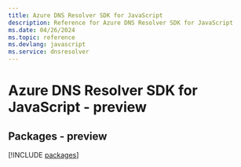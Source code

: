 ```yaml
---
title: Azure DNS Resolver SDK for JavaScript
description: Reference for Azure DNS Resolver SDK for JavaScript
ms.date: 04/26/2024
ms.topic: reference
ms.devlang: javascript
ms.service: dnsresolver
---
```

# Azure DNS Resolver SDK for JavaScript - preview
## Packages - preview
[!INCLUDE [packages](dns-resolver-index.md)]